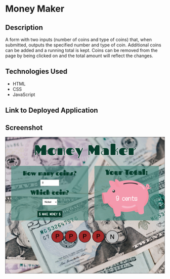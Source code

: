# Money Maker

## Description

A form with two inputs (number of coins and type of coins) that, when submitted, outputs the specified number and type of coin. Additional coins can be added and a running total is kept. Coins can be removed from the page by being clicked on and the total amount will reflect the changes.

## Technologies Used

- HTML
- CSS
- JavaScript

## Link to Deployed Application

## Screenshot

![screenshot](images/screenshot.png)
